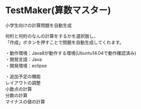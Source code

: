 # TestMaker(算数マスター)
小学生向けの計算問題を自動生成

何桁と何桁のなんの計算をするかを選択肢し、  
「作成」ボタンを押すことで問題を自動生成してくれます。  

・動作環境：Java8が動作する環境(Ubuntu14.04で動作確認済み)  
・開発言語：Java  
・開発環境：eclipse  

・追加予定の機能  
レイアウトの調整  
小数点の計算  
分数の計算  
マイナスの値の計算  
